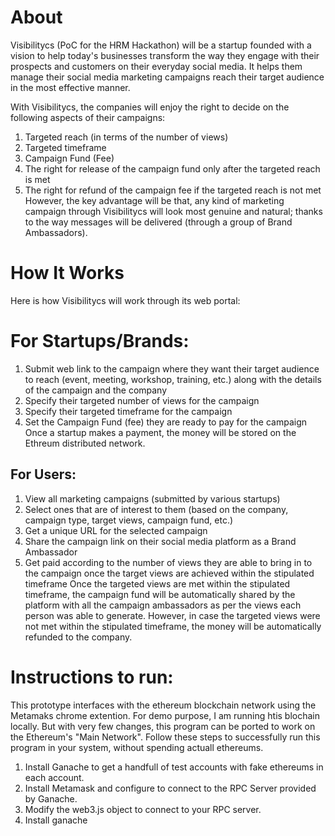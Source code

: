 # About
Visibilitycs (PoC for the HRM Hackathon) will be a startup founded with a vision to help today's businesses transform the way they engage with their prospects and customers on their everyday social media. It helps them manage their social media marketing campaigns reach their target audience in the most effective manner.

With Visibilitycs, the companies will enjoy the right to decide on the following aspects of their campaigns:
1. Targeted reach (in terms of the number of views)
2. Targeted timeframe
3. Campaign Fund (Fee)
4. The right for release of the campaign fund only after the targeted reach is met
5. The right for refund of the campaign fee if the targeted reach is not met
However, the key advantage will be that, any kind of marketing campaign through Visibilitycs will look
most genuine and natural; thanks to the way messages will be delivered (through a group of Brand Ambassadors). 


# How It Works
Here is how Visibilitycs will work through its web portal:

# For Startups/Brands:
1. Submit web link to the campaign where they want their target audience to reach (event, meeting, workshop, training, etc.) along with the details of the campaign and the company
2. Specify their targeted number of views for the campaign
3. Specify their targeted timeframe for the campaign
4. Set the Campaign Fund (fee) they are ready to pay for the campaign
Once a startup makes a payment, the money will be stored on the Ethreum distributed network.

## For Users:
1. View all marketing campaigns (submitted by various startups)
2. Select ones that are of interest to them (based on the company, campaign type, target views, campaign fund, etc.)
3. Get a unique URL for the selected campaign
4. Share the campaign link on their social media platform as a Brand Ambassador
5. Get paid according to the number of views they are able to bring in to the campaign once the target views are achieved within the stipulated timeframe
Once the targeted views are met within the stipulated timeframe, the campaign fund will be automatically shared by the platform with all the campaign ambassadors as per the views each person was able to generate. However, in case the targeted views were not met within the stipulated timeframe, the money will be automatically refunded to the company.


# Instructions to run:
This prototype interfaces with the ethereum blockchain network using the Metamaks chrome extention. For demo purpose, I am running htis blochain locally. But with very few changes, this program can be ported to work on the Ethereum's "Main Network".
Follow these steps to successfully run this program in your system, without spending actuall ethereums.
1) Install Ganache to get a handfull of test accounts with fake ethereums in each account.
2) Install Metamask and configure to connect to the RPC Server provided by Ganache.
3) Modify the web3.js object to connect to your RPC server.
1) Install ganache
